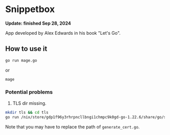 # Snippetbox

**Update: finished Sep 28, 2024**

App developed by Alex Edwards in his book "Let's Go".

## How to use it

```sh
go run mage.go
```

or

```sh
mage
```

### Potential problems

1. TLS dir missing.

```bash
mkdir tls && cd tls
go run /nix/store/gdp1f96y3rhrpncllbngi1chmpc9k0gd-go-1.22.6/share/go/src/crypto/tls/generate_cert.go --rsa-bits=2048 --host=localhost
```

Note that you may have to replace the path of `generate_cert.go`.

